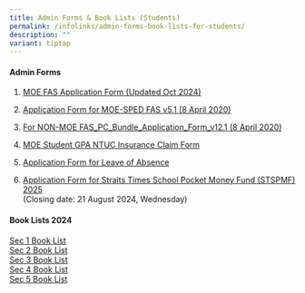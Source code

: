```yaml
---
title: Admin Forms & Book Lists (Students)
permalink: /infolinks/admin-forms-book-lists-for-students/
description: ""
variant: tiptap
---
```

<h4><strong>Admin Forms</strong></h4>
<ol data-tight="true" class="tight">
<li>
<p><a href="/files/MOE_FAS_Application_Form_2024_final.pdf" rel="noopener noreferrer nofollow" target="_blank">MOE FAS Application Form (Updated Oct 2024)</a>
</p>
</li>
<li>
<p><a href="/files/admin%20form3.pdf" rel="noopener noreferrer nofollow" target="_blank">Application Form for MOE-SPED FAS v5.1 (8 April 2020)</a>
<br>
</p>
</li>
<li>
<p><a href="/files/admin%20form4.pdf" rel="noopener noreferrer nofollow" target="_blank">For NON-MOE FAS_PC_Bundle_Application_Form_v12.1 (8 April 2020)</a>
<br>
</p>
</li>
<li>
<p><a href="/files/admin%20form5.pdf" rel="noopener noreferrer nofollow" target="_blank">MOE Student GPA NTUC Insurance Claim Form</a>
<br>
</p>
</li>
<li>
<p><a href="/files/loaform.pdf" rel="noopener noreferrer nofollow" target="_blank">Application Form for Leave of Absence</a>
<br>
</p>
</li>
<li>
<p><a href="/files/STRAITS_TIMES_APPLICATION.pdf" rel="noopener noreferrer nofollow" target="_blank">Application Form for Straits Times School Pocket Money Fund (STSPMF) 2025</a> 
<br>(Closing date: 21 August 2024, Wednesday)</p>
</li>
</ol>
<h4><strong>Book Lists 2024</strong></h4>
<p><a href="/files/sec1booklist2024.pdf" rel="noopener noreferrer nofollow" target="_blank">Sec 1 Book List</a>
<br><a href="/files/sec2booklist2024.pdf" rel="noopener noreferrer nofollow" target="_blank">Sec 2 Book List</a>
<br><a href="/files/sec3booklist2024.pdf" rel="noopener noreferrer nofollow" target="_blank">Sec 3 Book List</a>
<br><a href="/files/sec4booklist2024.pdf" rel="noopener noreferrer nofollow" target="_blank">Sec 4 Book List</a>
<br><a href="/files/sec5(na)booklist2024.pdf" rel="noopener noreferrer nofollow" target="_blank">Sec 5 Book List</a>
</p>